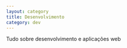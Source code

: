 ```yaml
---
layout: category
title: Desenvolvimento
category: dev
---
```


Tudo sobre desenvolvimento e aplicações web